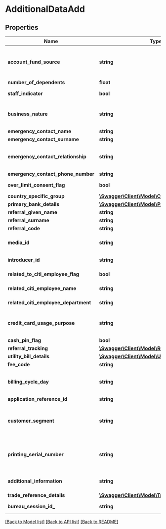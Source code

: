 # AdditionalDataAdd

## Properties
Name | Type | Description | Notes
------------ | ------------- | ------------- | -------------
**account_fund_source** | **string** | This field is to indicates the primary source from which this account will be funded. This is a reference data field. Please use /v1/utilities/referenceData/{accountFundSource} resource to get valid value of this field with description. | [optional] 
**number_of_dependents** | **float** | Number of dependents | [optional] 
**staff_indicator** | **bool** | Flag to indicates if applicant is a Citi Staff. Valid values: true and false | [optional] 
**business_nature** | **string** | Business nature of the applicant This is a reference data field. Please use /v1/utilities/referenceData/{businessNature} resource to get valid value of this field with description. | [optional] 
**emergency_contact_name** | **string** | Emergency contact given name | [optional] 
**emergency_contact_surname** | **string** | Emergency contact surname | [optional] 
**emergency_contact_relationship** | **string** | Applicant&#x27;s relationship with the emergency contact.This is a reference data. Please use /v1/utilities/referenceData/{emergencyContactRelationship} resource to get valid value of this field | [optional] 
**emergency_contact_phone_number** | **string** | Emergency contact Number. | [optional] 
**over_limit_consent_flag** | **bool** | Customer consent on spending more than the limit assigned to him. Valid values: true and false | [optional] 
**country_specific_group** | [**\Swagger\Client\Model\CountrySpecificGroup**](CountrySpecificGroup.md) |  | [optional] 
**primary_bank_details** | [**\Swagger\Client\Model\PrimaryBankDetails**](PrimaryBankDetails.md) |  | [optional] 
**referral_given_name** | **string** | Referral First Name. | [optional] 
**referral_surname** | **string** | Referral Surname/Last Name. | [optional] 
**referral_code** | **string** | Referral Code used for the customer | [optional] 
**media_id** | **string** | The media ID will be used to determine which offer / campaign banner was clicked when the customer made his application | [optional] 
**introducer_id** | **string** | Unique identifier associated with the introducer who had referred the applicant. | [optional] 
**related_to_citi_employee_flag** | **bool** | Self declaration if applicant has any relation with citi bank employee. Valid values: true and false | [optional] 
**related_citi_employee_name** | **string** | Name of the citi employee if applicant has any relation with citi bank employee. | [optional] 
**related_citi_employee_department** | **string** | Department of citi employee if applicant has any relation with citi bank employee. | [optional] 
**credit_card_usage_purpose** | **string** | Indicates applicants usage of credit card whether it is for personal or business.Please use /v1/utilities/referenceData/{creditCardUsagePurpose} resource to get valid value of this field with description. | [optional] 
**cash_pin_flag** | **bool** | Indicates whether the customer wants a separate cash PIN. | [optional] 
**referral_tracking** | [**\Swagger\Client\Model\ReferralTracking**](ReferralTracking.md) |  | [optional] 
**utility_bill_details** | [**\Swagger\Client\Model\UtilityBillDetails**](UtilityBillDetails.md) |  | [optional] 
**fee_code** | **string** | Fee code that applied to the requested product | [optional] 
**billing_cycle_day** | **string** | Day of each month for the bill payment. This is a reference data field. Please use /v1/utilities/referenceData/{billingCycleDay} resource to get valid value of this field with description. | [optional] 
**application_reference_id** | **string** | Unique reference ID associated with the application | [optional] 
**customer_segment** | **string** | Customer segment decides each applicants interest rate  Different customer target will be subjected to different interest rate..This is a reference data field. Please use /v1/utilities/referenceData/{customerSegment} resource to get valid value of this field with description. | [optional] 
**printing_serial_number** | **string** | This field refers to the unique number for each application to be identified by COLA and printed in PDF form.It enables to identify the customer in case the customer could not complete filling his/her details and was dropped-off in between | [optional] 
**additional_information** | **string** | This field refers to the additional comments given by the customer which is to be noted-down during the application process. | [optional] 
**trade_reference_details** | [**\Swagger\Client\Model\TradeReferenceDetails**](TradeReferenceDetails.md) |  | [optional] 
**bureau_session_id_** | **string** | Session ID that is generated from the session / interaction of channel with bureau. | [optional] 

[[Back to Model list]](../../README.md#documentation-for-models) [[Back to API list]](../../README.md#documentation-for-api-endpoints) [[Back to README]](../../README.md)

